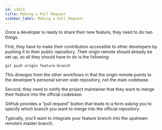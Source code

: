 ```yaml
---
id: s2d13
title: Making a Pull Request
sidebar_label: Making a Pull Request
---
```



<!-- Git Fork Workflow - Making a pull request -->

Once a developer is ready to share their new feature, they need to do two things.

First, they have to make their contribution accessible to other developers by pushing it to their public repository.
 Their origin remote should already be set up, so all they should have to do is the following:

`git push origin feature-branch`

This diverges from the other workflows in that the origin remote points to the developer’s personal server-side repository, not the main codebase.


Second, they need to notify the project maintainer that they want to merge their feature into the official codebase.

GitHub provides a “pull request” button that leads to a form asking you to specify which branch you want to merge into the official repository.

Typically, you’ll want to integrate your feature branch into the upstream remote’s master branch.
